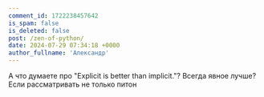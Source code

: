 ```yaml
---
comment_id: 1722238457642
is_spam: false
is_deleted: false
post: /zen-of-python/
date: 2024-07-29 07:34:18 +0000
author_fullname: 'Александр'
---
```


А что думаете про "Explicit is better than implicit."? Всегда явное лучше? Если рассматривать не только питон
